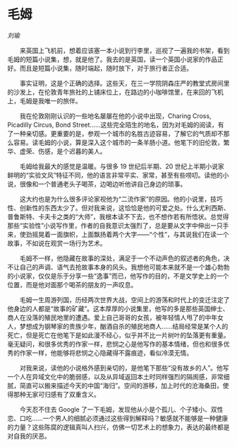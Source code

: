 # 毛姆

*刘瑜*

　　来英国上飞机前，想着应该塞一本小说到行李里，巡视了一遍我的书架，看到毛姆的短篇小说集，想，就是他了。我去的是英国，读一个英国小说家的作品正好。而且是短篇小说集，随时端起，随时放下，对于旅行者正合适。

　　事实证明，这是个正确的选择。这些天，在三一学院阴森庄严的教堂式房间里的沙发上，在伦敦青年旅社的上铺床位上，在路边的小咖啡馆里，在来回的飞机上，毛姆是我唯一的旅伴。

　　我在伦敦刚刚认识的一些地名屡屡在他的小说中出现，Charing Cross, Picadilly Circus, Bond Street……这些完全陌生的地名，因为对毛姆的阅读，有了一种亲切感。更重要的是，参观一个城市的名胜古迹容易，了解它的气质却不那么容易。读毛姆的小说，算是深入这个城市的一条羊肠小道。他笔下的旧伦敦，繁华、虚荣、伤感，是个迟暮的美人。

　　毛姆给我最大的感觉是温暖。与很多 19 世纪后半期、20 世纪上半期小说家鲜明的“实验文风”特征不同，他的语言非常平实、家常，甚至有些唠叨。读他的小说，很像和一个普通老头子喝茶，边喝边听他讲自己身边的琐事。

　　这大约也是为什么很多评论家视他为“二流作家”的原因。他的小说里，技巧性、创新性的东西太少了。但对我来说，这恰恰是他的可爱之处。什么尤利西斯、普鲁斯特、卡夫卡之类的“大师”，我根本读不下去，也不想作若有所悟状。总觉得那些“实验性”小说写作里，作者的自我意识太强烈了，总是要从文字中伸出一只手来，使劲摇晃着一面旗帜，上面飘扬着两个大字——“个性”，与其说我们在读一个故事，不如说在观赏一场行为艺术。

　　毛姆不一样，他隐藏在故事的深处，满足于一个不动声色的叙述者的角色，决不让自己的声调、语气去抢故事本身的风头。我想他可能本来就不是一个雄心勃勃的小说家，仅仅是乐于分享一些“逸事”而已，他写作的目的，不是文学史上的一个位置，而是他对面那个喝茶的朋友的一声叹息。

　　毛姆一生周游列国，历经两次世界大战，空间上的游荡和时代上的变迁注定了他身边的人都是“故事的矿藏”。这本厚厚的小说集里，他写的多是那些英国绅士、商人在没落的殖民地里的遭遇。爱上自己哥哥的女孩，被年轻情人甩了的中年女人，梦想成为钢琴家的贵族少年，酗酒自杀的殖民地商人……结局经常是某个人的死亡，但是死亡在他笔下是如此漫不经心，似乎并不比一片树叶的坠落更有重量。毫无疑问，和很多优秀的作家一样，悲悯之心是他写作的基本情绪，但也和很多优秀的作家一样，他能够将悲悯之心隐藏得不露痕迹，看似冷漠无情。

　　对我来说，读他的小说格外感到亲切的，是他笔下那些“没有故乡的人”。他写一个人在异域文化中的脆弱感，以及从异域返回本土时同样强烈的隔阂感，非常细腻，简直可以搬来描述今天的中国“海归”。空间的游移，加上时代的沧海桑田，使得那种无家可归感有了双重含义。

　　今天忍不住去 Google 了一下毛姆，发现他从小是个孤儿、个子矮小、双性恋、口吃……一个男人的细腻必须通过这些得到解释吗？敏感就不能够是一种健康的力量？这些陈腐的逻辑真叫人扫兴，仿佛一切艺术上的想象力，表达的最终都是对自我的厌恶。